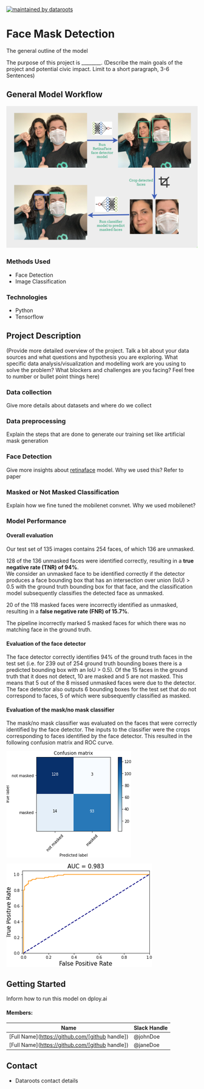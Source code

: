 [![maintained by dataroots](https://img.shields.io/badge/maintained%20by-dataroots-%2300b189)](https://dataroots.io)

# Face Mask Detection
The general outline of the model



The purpose of this project is ________. (Describe the main goals of the project and potential civic impact. Limit to a short paragraph, 3-6 Sentences)

## General Model Workflow
![](scripts/img/mask_detector_model_workflow.png "Model Workflow")

### Methods Used
* Face Detection
* Image Classification


### Technologies
* Python
* Tensorflow


## Project Description
(Provide more detailed overview of the project.  Talk a bit about your data sources and what questions and hypothesis you are exploring. What specific data analysis/visualization and modelling work are you using to solve the problem? What blockers and challenges are you facing?  Feel free to number or bullet point things here)

### Data collection
Give more details about datasets and where do we collect

### Data preprocessing
Explain the steps that are done to generate our training set like artificial mask generation

### Face Detection
Give more insights about [retinaface](https://github.com/peteryuX/retinaface-tf2) model. Why we used this? Refer to paper

### Masked or Not Masked Classification
Explain how we fine tuned the mobilenet convnet. Why we used mobilenet?

### Model Performance

#### Overall evaluation

Our test set of 135 images contains 254 faces, of which 136 are unmasked.

128 of the 136 unmasked faces were identified correctly, resulting in a **true negative rate (TNR) of 94%**.\
We consider an unmasked face to be identified correctly if the detector produces a face bounding box that has an intersection over union (IoU) > 0.5 with the ground truth bounding box for that face, and the classification model subsequently classifies the detected face as unmasked.  

20 of the 118 masked faces were incorrectly identified as unmasked, resulting in a **false negative rate (FNR) of 15.7%**.

The pipeline incorrectly marked 5 masked faces for which there was no matching face in the ground truth.

#### Evaluation of the face detector

The face detector correctly identifies 94% of the ground truth faces in the test set (i.e. for 239 out of 254 ground truth bounding boxes there is a predicted bounding box with an IoU > 0.5). Of the 15 faces in the ground truth that it does not detect, 10 are masked and 5 are not masked. This means that 5 out of the 8 missed unmasked faces were due to the detector. \
The face detector also outputs 6 bounding boxes for the test set that do not correspond to faces, 5 of which were subsequently classified as masked.

#### Evaluation of the mask/no mask classifier

The mask/no mask classifier was evaluated on the faces that were correctly identified by the face detector. The inputs to the classifier were the crops corresponding to faces identified by the face detector. This resulted in the following confusion matrix and ROC curve.

![](scripts/img/confusion.png "confusion matrix")

![](scripts/img/roc.png "ROC curve")


## Getting Started
Inform how to run this model on dploy.ai

#### Members:

|Name     |  Slack Handle   |
|---------|-----------------|
|[Full Name](https://github.com/[github handle])| @johnDoe        |
|[Full Name](https://github.com/[github handle]) |     @janeDoe    |

## Contact
* Dataroots contact details
